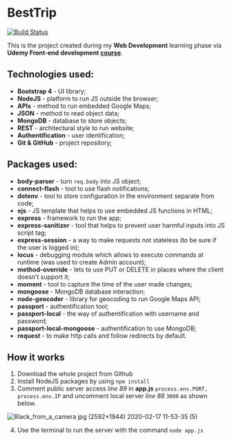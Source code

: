 # BestTrip
[![Build Status](https://travis-ci.com/Vidmapps/besttrip.svg?branch=master)](https://travis-ci.com/Vidmapps/besttrip)

This is the project created during my **Web Development** learning phase via **Udemy Front-end development [course](https://www.udemy.com/course/the-web-developer-bootcamp/)**. 

## Technologies used:
 - **Bootstrap 4** - UI library;
 - **NodeJS** - platform to run JS outside the browser;
 - **APIs** - method to run embedded Google Maps;
 - **JSON** - method to read object data;
 - **MongoDB** - database to store objects;
 - **REST** - architectural style to run website;
 - **Authentification** - user identification;
 - **Git & GitHub** - project repository;

 ## Packages used:
 - **body-parser** - turn `req.body` into JS object;
 - **connect-flash** - tool to use flash notifications;
 - **dotenv** - tool to store configuration in the environment separate from code;
 - **ejs** - JS template that helps to use embedded JS functions in HTML;
 - **express** - framework to run the app;
 - **express-sanitizer** - tool that helps to prevent user harmful inputs into JS script tag;
 - **express-session** - a way to make requests not stateless (to be sure if the user is logged in);
 - **locus** - debugging module which allows to execute commands at runtime (was used to create Admin account);
 - **method-override** - lets to use PUT or DELETE in places where the client doesn't support it;
 - **moment** - tool to capture the time of the user made changes;
 - **mongoose** - MongoDB database interaction;
 - **node-geocoder** - library for geocoding to run Google Maps API;
 - **passport** - authentification tool;
 - **passport-local** - the way of authentification with username and password;
 - **passport-local-mongoose** - authentification to use MongoDB;
 - **request** - to make http calls and follow redirects by default.

## How it works
1. Download the whole project from Github
2. Install NodeJS packages by using `npm install`
3. Comment public server access _line 89_ in **app.js** `process.env.PORT, process.env.IP` and uncomment local server _line 88_ `3000` as shown below.

![Black_from_a_camera jpg (2592×1944) 2020-02-17 11-53-35 (5)](https://user-images.githubusercontent.com/58663418/75769942-ac231000-5d4f-11ea-93e5-45d233a4a141.png)

4. Use the terminal to run the server with the command `node app.js`
